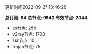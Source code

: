 更新时间2022-09-27 13:46:26

**总订阅: 64**
**总节点: 9840**
**有效节点: 2044**
- ss节点: 256
- v2ray节点: 1703
- ssr节点: 10
- trojan节点: 75
